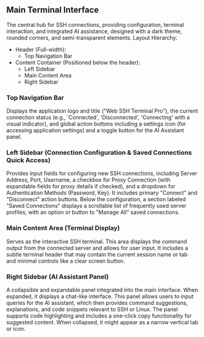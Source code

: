 ## Main Terminal Interface
The central hub for SSH connections, providing configuration, terminal interaction, and integrated AI assistance, designed with a dark theme, rounded corners, and semi-transparent elements.
Layout Hierarchy:
- Header (Full-width):
  - Top Navigation Bar
- Content Container (Positioned below the header):
  - Left Sidebar
  - Main Content Area
  - Right Sidebar

### Top Navigation Bar
Displays the application logo and title ("Web SSH Terminal Pro"), the current connection status (e.g., 'Connected', 'Disconnected', 'Connecting' with a visual indicator), and global action buttons including a settings icon (for accessing application settings) and a toggle button for the AI Assistant panel.

### Left Sidebar (Connection Configuration & Saved Connections Quick Access)
Provides input fields for configuring new SSH connections, including Server Address, Port, Username, a checkbox for Proxy Connection (with expandable fields for proxy details if checked), and a dropdown for Authentication Methods (Password, Key). It includes primary "Connect" and "Disconnect" action buttons. Below the configuration, a section labeled "Saved Connections" displays a scrollable list of frequently used server profiles, with an option or button to "Manage All" saved connections.

### Main Content Area (Terminal Display)
Serves as the interactive SSH terminal. This area displays the command output from the connected server and allows for user input. It includes a subtle terminal header that may contain the current session name or tab and minimal controls like a clear screen button.

### Right Sidebar (AI Assistant Panel)
A collapsible and expandable panel integrated into the main interface. When expanded, it displays a chat-like interface. This panel allows users to input queries for the AI assistant, which then provides command suggestions, explanations, and code snippets relevant to SSH or Linux. The panel supports code highlighting and includes a one-click copy functionality for suggested content. When collapsed, it might appear as a narrow vertical tab or icon.